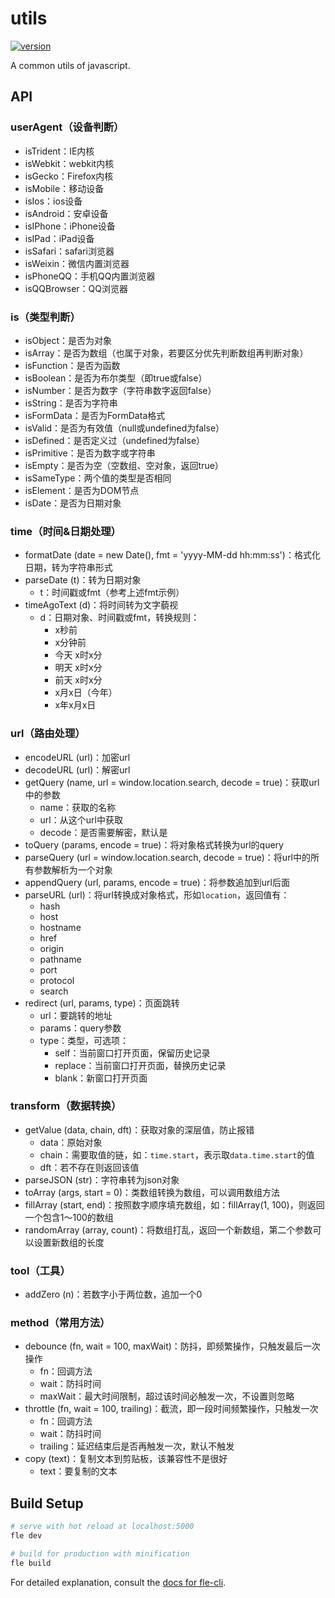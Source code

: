 # utils

[![version](https://img.shields.io/npm/v/@axe/utils.svg)](https://www.npmjs.org/package/@axe/utils)

A common utils of javascript.
## API

### userAgent（设备判断）

* isTrident：IE内核
* isWebkit：webkit内核
* isGecko：Firefox内核
* isMobile：移动设备
* isIos：ios设备
* isAndroid：安卓设备
* isIPhone：iPhone设备
* isIPad：iPad设备
* isSafari：safari浏览器
* isWeixin：微信内置浏览器
* isPhoneQQ：手机QQ内置浏览器
* isQQBrowser：QQ浏览器

### is（类型判断）

* isObject：是否为对象
* isArray：是否为数组（也属于对象，若要区分优先判断数组再判断对象）
* isFunction：是否为函数
* isBoolean：是否为布尔类型（即true或false）
* isNumber：是否为数字（字符串数字返回false）
* isString：是否为字符串
* isFormData：是否为FormData格式
* isValid：是否为有效值（null或undefined为false）
* isDefined：是否定义过（undefined为false）
* isPrimitive：是否为数字或字符串
* isEmpty：是否为空（空数组、空对象，返回true）
* isSameType：两个值的类型是否相同
* isElement：是否为DOM节点
* isDate：是否为日期对象

### time（时间&日期处理）

* formatDate (date = new Date(), fmt = 'yyyy-MM-dd hh:mm:ss')：格式化日期，转为字符串形式
* parseDate (t)：转为日期对象
  * t：时间戳或fmt（参考上述fmt示例）
* timeAgoText (d)：将时间转为文字藐视
  * d：日期对象、时间戳或fmt，转换规则：
    * x秒前
    * x分钟前
    * 今天 x时x分
    * 明天 x时x分
    * 前天 x时x分
    * x月x日（今年）
    * x年x月x日

### url（路由处理）

* encodeURL (url)：加密url
* decodeURL (url)：解密url
* getQuery (name, url = window.location.search, decode = true)：获取url中的参数
  * name：获取的名称
  * url：从这个url中获取
  * decode：是否需要解密，默认是
* toQuery (params, encode = true)：将对象格式转换为url的query
* parseQuery (url = window.location.search, decode = true)：将url中的所有参数解析为一个对象
* appendQuery (url, params, encode = true)：将参数追加到url后面
* parseURL (url)：将url转换成对象格式，形如`location`，返回值有：
  * hash
  * host
  * hostname
  * href
  * origin
  * pathname
  * port
  * protocol
  * search
* redirect (url, params, type)：页面跳转
  * url：要跳转的地址
  * params：query参数
  * type：类型，可选项：
    * self：当前窗口打开页面，保留历史记录
    * replace：当前窗口打开页面，替换历史记录
    * blank：新窗口打开页面

### transform（数据转换）

* getValue (data, chain, dft)：获取对象的深层值，防止报错
  * data：原始对象
  * chain：需要取值的链，如：`time.start`，表示取`data.time.start`的值
  * dft：若不存在则返回该值
* parseJSON (str)：字符串转为json对象
* toArray (args, start = 0)：类数组转换为数组，可以调用数组方法
* fillArray (start, end)：按照数字顺序填充数组，如：fillArray(1, 100)，则返回一个包含1～100的数组
* randomArray (array, count)：将数组打乱，返回一个新数组，第二个参数可以设置新数组的长度

### tool（工具）

* addZero (n)：若数字小于两位数，追加一个0

### method（常用方法）

* debounce (fn, wait = 100, maxWait)：防抖，即频繁操作，只触发最后一次操作
  * fn：回调方法
  * wait：防抖时间
  * maxWait：最大时间限制，超过该时间必触发一次，不设置则忽略
* throttle (fn, wait = 100, trailing)：截流，即一段时间频繁操作，只触发一次
  * fn：回调方法
  * wait：防抖时间
  * trailing：延迟结束后是否再触发一次，默认不触发
* copy (text)：复制文本到剪贴板，该兼容性不是很好
  * text：要复制的文本

## Build Setup

``` bash
# serve with hot reload at localhost:5000
fle dev

# build for production with minification
fle build
```

For detailed explanation, consult the [docs for fle-cli](https://www.npmjs.com/package/fle-cli).
